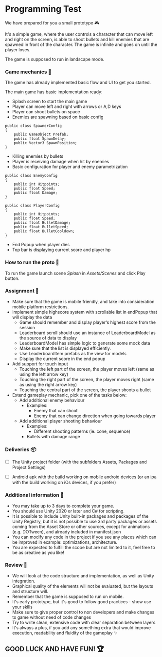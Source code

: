 # Programming Test

We have prepared for you a small prototype :video_game:

It's a simple game, where the user controls a character that can move left and right on the screen, is able to shoot bullets and kill enemies that are spawned in front of the character.
The game is infinite and goes on until the player loses.

The game is supposed to run in landscape mode.

### Game mechanics 🔫
The game has already implemented basic flow and UI to get you started.

The main game has basic implementation ready:
- Splash screen to start the main game
- Player can move left and right with arrows or A,D keys
- Player can shoot bullets on space
- Enemies are spawning based on basic config
```
public class SpawnerConfig
{
    public GameObject Prefab;
    public float SpawnDelay;
    public Vector3 SpawnPosition;
}
```
- Killing enemies by bullets
- Player is receiving damage when hit by enemies
- Basic configuration  for player and enemy parametrization
```
public class EnemyConfig
{
    public int Hitpoints;
    public float Speed;
    public float Damage;
}
```
```
public class PlayerConfig
{
    public int Hitpoints;
    public float Speed;
    public float BulletDamage;
    public float BulletSpeed;
    public float BulletCooldown;
}
```
- End Popup when player dies
- Top bar is displaying current score and player hp 

### How to run the proto 🏃
To run the game launch scene *Splash* in *Assets/Scenes* and click Play button.

### Assignment 🔨
- Make sure that the game is mobile friendly, and take into consideration mobile platform restrictions.
- Implement simple highscore system with scrollable list in endPopup that will display the data
    - Game should remember and display player's highest score from the session
    - Leaderboard scroll should use an instance of LeaderboardModel as the source of data to display
    - LeaderboardModel has simple logic to generate some mock data
    - Make sure that the list is displayed efficiently.
    - Use LeaderboardItem prefabs as the view for models
    - Display the current score in the end popup
- Add support for touch input
    - Touching the left part of the screen, the player moves left (same as using the left arrow key)
    - Touching the right part of the screen, the player moves right (same as using the right arrow key)
    - Touching the central part of the screen, the player shoots a bullet
- Extend gameplay mechanic, pick one of the tasks below:
    - Add additional enemy behaviour
        - Examples:
            - Enemy that can shoot
            - Enemy that can change direction when going towards player
    - Add additional player shooting behaviour
        - Examples:
           - Different shooting patterns (ie. cone, sequence)
        - Bullets with damage range


### Deliveries 📦
- [ ] The Unity project folder (with the subfolders Assets, Packages and Project Settings)
- [ ] Android apk with the build working on mobile android devices (or an ipa with the build working on iOs devices, if you prefer)


### Additional information 🤞
- You may take up to 3 days to complete your game.
- You should use Unity 2020 or later and C# for scripting.
- It is possible to include Unity built-in packages and packages of the Unity Registry, 
but it is not possible to use 3rd party packages or assets coming from the Asset Store or other sources, except for animations (e.g. DOTween), and already included in manifest.json
- You can modify any code in the project if you see any places which can be improved in example: optimizations, architecture.
- You are expected to fulfill the scope but are not limited to it, feel free to be as creative as you
like!

### Review 🦄
- We will look at the code structure and implementation, as well as Unity integration. 
- Graphical quality of the elements will not be evaluated, but the layouts and structure will.
- Remember  that the game is supposed to run on mobile.
- It's early prototype, but it's good to follow good practices - show use your skills
- Make sure to give proper control to non developers and make changes to game without need of code changes
- Try to write clean, extensive code with clear separation between layers.
- It's always a plus, if you add any something extra that would improve execution, readability and fluidity of the gameplay :sparkles: 

## GOOD LUCK AND HAVE FUN! :trophy:
